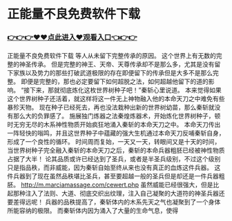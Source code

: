 # 正能量不良免费软件下载

### <a href="https://https://github.com/lourv/hair/issues/1">👉👉👉♥♥点此进入♥观看入口👈👉👉</a>

正能量不良免费软件下载
等人从未留下完整传承的原因。
    这个世界上有无数的完整的神圣传承。
    但是完整的神王、天帝、天尊传承却不是那么多，尤其是没有留下家族以及势力的那些打破武道极限的存在即便留下的传承但是大多不是那么完整。
    即便是完整的，那也必定要留下如何超脱之法，如何超越他留下的道的影响。
    “接下来，那就彻底炼化这枚世界树种子吧！”秦斩心里说道。
    本来觉得如果这个世界树种子还活着，就这样将这一件无上神物融入他的本命天刀之中难免有些暴殄天物。
    现在种子已经死去，再也没法栽种出新的世界树幼苗，那么秦斩就没有那么大的负罪感了。
    施展独门炼器之法秦煌炼器术，开始炼化世界树种子，顿时无穷无尽的木系神性物质开始疯狂地涌入秦斩的本命天刀之中。
    本命天刀传出一阵轻快的嗡鸣，并且这世界种子中蕴藏的强大生机通过本命天刀反哺秦斩自身，形成了一个良性的循环。
    时间周而复始，一天又一天，转眼间又是十天的时间，当世界树种子完全融入秦斩的本命天刀之后，秦斩的本命兵器粗胚已经被神性物质占据了大半！
    论其品质或许已经达到了圣兵，或者是半圣兵级别，不过这个级别只是指品秩，而非威能，因为秦斩自始至终从来也没有真正的血炼这件兵器。
    这件兵器到了现在虽然品秩堪比圣兵，甚至要超越一般的圣兵但是却还是一件兵器粗胚。
   http://m.marciamassage.com/cewert.php 
    虽然威能已经很强大，但是比起那种注入了法则、大道、彻底交织出纹理，注入自己凝聚的大道符的神圣兵器还要差得远呢！
    兵器的品秩提高了，秦斩体内的木系先天之气也凝聚到了一个身体所能容纳的极限。
    而秦斩体内因为涌入了大量的生命气息，使得
